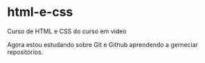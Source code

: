 # html-e-css
 Curso de HTML e CSS do curso em vídeo

Agora estou estudando sobre Git e Github aprendendo a gerneciar repositórios.